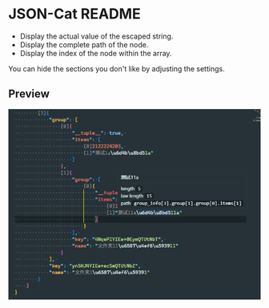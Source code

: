 # JSON-Cat README

* Display the actual value of the escaped string.
* Display the complete path of the node.
* Display the index of the node within the array.

You can hide the sections you don't like by adjusting the settings.

## Preview

![sample1](./resource/sample1.png)

